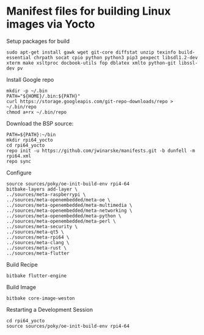  # Manifest files for building Linux images via Yocto

Setup packages for build

    sudo apt-get install gawk wget git-core diffstat unzip texinfo build-essential chrpath socat cpio python python3 pip3 pexpect libsdl1.2-dev xterm make xsltproc docbook-utils fop dblatex xmlto python-git libssl-dev pv

Install Google repo

    mkdir -p ~/.bin
    PATH="${HOME}/.bin:${PATH}"
    curl https://storage.googleapis.com/git-repo-downloads/repo > ~/.bin/repo
    chmod a+rx ~/.bin/repo

Download the BSP source:

    PATH=${PATH}:~/bin
    mkdir rpi64_yocto
    cd rpi64_yocto
    repo init -u https://github.com/jwinarske/manifests.git -b dunfell -m rpi64.xml
    repo sync
    
Configure

    source sources/poky/oe-init-build-env rpi4-64
    bitbake-layers add-layer \
    ../sources/meta-raspberrypi \
    ../sources/meta-openembedded/meta-oe \
    ../sources/meta-openembedded/meta-multimedia \
    ../sources/meta-openembedded/meta-networking \
    ../sources/meta-openembedded/meta-python \
    ../sources/meta-openembedded/meta-perl \
    ../sources/meta-security \
    ../sources/meta-qt5 \
    ../sources/meta-rpi64 \
    ../sources/meta-clang \
    ../sources/meta-rust \
    ../sources/meta-flutter

Build Recipe

    bitbake flutter-engine

Build Image

    bitbake core-image-weston


Restarting a Development Session

    cd rpi64_yocto
    source sources/poky/oe-init-build-env rpi4-64
